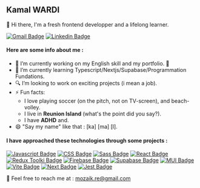 ## Kamal WARDI

👋 Hi there, I'm a fresh frontend developper and a lifelong learner.

[![Gmail Badge](https://img.shields.io/badge/-Gmail-c14438?style=flat-square&logo=Gmail&logoColor=white&link=mailto:mozaik.re@gmail.com)](mailto:mozaik.re@gmail.com)
[![Linkedin Badge](https://img.shields.io/badge/-Kamal-blue?style=flat-square&logo=Linkedin&logoColor=white&link=https://www.linkedin.com/in/kamal-wardi/)](https://www.linkedin.com/in/kamal-wardi/)

#### Here are some info about me :

- 🔭 I’m currently working on my English skill and my portfolio. :muscle:
- 🌱 I’m currently learning Typescript/Nextjs/Supabase/Programmation Fundations.
- :mag: I’m looking to work on exciting projects (i mean a job).
- ⚡ Fun facts:
  - I love playing soccer (on the pitch, not on TV-screen), and beach-volley.
  - I live in **Reunion Island** (what's the point did you say?).
  - I have **ADHD** and.
- 😄 "Say my name" like that : [ka] [ma] [l].

#### I have approached these technologies through some projects :

[![Javascript Badge](https://img.shields.io/badge/-Javascript-F0DB4F?style=flat-square&labelColor=fff&logo=javascript&logoColor=F0DB4F)](#)
[![CSS Badge](https://img.shields.io/badge/-Css-2862e9?style=flat-square&labelColor=fff&logo=css3&logoColor=2862e9)](#)
[![Sass Badge](https://img.shields.io/badge/-Sass-CD6799?style=flat-square&labelColor=fff&logo=Sass&logoColor=CD6799)](#)
[![React Badge](https://img.shields.io/badge/-React-61DBFB?style=flat-square&labelColor=fff&logo=react&logoColor=61DBFB)](#)
[![Redux Toolki Badge](https://img.shields.io/badge/-ReduxTK-764ABC?style=flat-square&labelColor=fff&logo=Redux&logoColor=764ABC)](#)
[![Firebase Badge](https://img.shields.io/badge/-Firebase-ffcb2c?style=flat-square&labelColor=fff&logo=Firebase&logoColor=ffcb2c)](#)
[![Supabase Badge](https://img.shields.io/badge/-Supabase-3fcf8e?style=flat-square&labelColor=fff&logo=Supabase&logoColor=3fcf8e)](#)
[![MUI Badge](https://img.shields.io/badge/-MUI-007FFF?style=flat-square&labelColor=fff&logo=MUI&logoColor=007FFF)](#)
[![Vite Badge](https://img.shields.io/badge/-Vite.js-6e8bf6?style=flat-square&labelColor=fff&logo=Vite&logoColor=6e8bf6)](#)
[![Next Badge](https://img.shields.io/badge/-Next.js-black?style=flat-square&labelColor=fff&logo=Next.js&logoColor=000)](#)
[![Jest Badge](https://img.shields.io/badge/-Jest-8f4058?style=flat-square&labelColor=fff&logo=Jest&logoColor=8f4058)](#)


:email: Feel free to reach me at : mozaik.re@gmail.com

<!--
Modèle pour les badge de techno
![[Nom de Badge](https://img.shields.io/badge/-NOMAFFICHE-COLOR?style=flat-square&labelColor=black&logo=REF_DU_LOGO&logoColor=COLOR)](#)
-->
